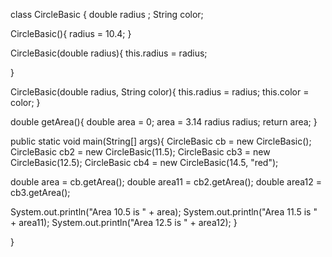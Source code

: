 class CircleBasic { 
double radius ;
String color;

CircleBasic(){
radius = 10.4;
}

CircleBasic(double radius){
this.radius = radius;

}

CircleBasic(double radius, String color){
this.radius = radius;
this.color = color;
}

double getArea(){
double area = 0;
area = 3.14 radius radius; 
return area;
}

public static void main(String[] args){
CircleBasic cb = new CircleBasic();
CircleBasic cb2 = new CircleBasic(11.5);
CircleBasic cb3 = new CircleBasic(12.5);
CircleBasic cb4 = new CircleBasic(14.5, "red");

 double area = cb.getArea();
 double area11 = cb2.getArea();
double area12 = cb3.getArea();

System.out.println("Area 10.5 is " + area);
System.out.println("Area 11.5 is " + area11);
System.out.println("Area 12.5 is " + area12);
}

}
